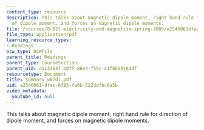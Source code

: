 ```yaml
---
content_type: resource
description: This talks about magnetic dipole moment, right hand rule for direction
  of dipole moment, and forces on magnetic dipole moments.
file: /courses/8-02t-electricity-and-magnetism-spring-2005/a2546061dfac6f85fe6b522ddfbc6a5b_summary_w07d1.pdf
file_type: application/pdf
learning_resource_types:
- Readings
ocw_type: OCWFile
parent_title: Readings
parent_type: CourseSection
parent_uid: a1134647-b0ff-86e4-f59c-c1f6b99164df
resourcetype: Document
title: summary_w07d1.pdf
uid: a2546061-dfac-6f85-fe6b-522ddfbc6a5b
video_metadata:
  youtube_id: null
---
```

This talks about magnetic dipole moment, right hand rule for direction of dipole moment, and forces on magnetic dipole moments.

